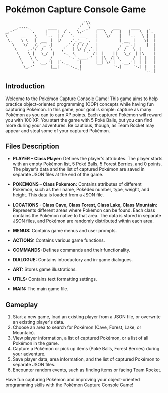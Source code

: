 # Pokémon Capture Console Game
```
                                  ,'\\
    _.----.        ____         ,'  _\   ___    ___     ____
_,-'       `.     |    |  /`.   \,-'    |   \  /   |   |    \  |`.
\      __    \    '-.  | /   `.  ___    |    \/    |   '-.   \ |  |
 \.    \ \   |  __  |  |/    ,','_  `.  |          | __  |    \|  |
   \    \/   /,' _`.|      ,' / / / /   |          ,' _`.|     |  |
    \     ,-'/  /   \    ,'   | \/ / ,`.|         /  /   \  |     |
     \    \ |   \_/  |   `-.  \    `'  /|  |    ||   \_/  | |\    |
      \    \ \      /       `-.`.___,-' |  |\  /| \      /  | |   |
       \    \ `.__,'|  |`-._    `|      |__| \/ |  `.__,'|  | |   |
        \_.-'       |__|    `-._ |              '-.|     '-.| |   |
                                `'                            '-._|
```

## Introduction

Welcome to the Pokémon Capture Console Game! This game aims to help practice object-oriented programming (OOP) concepts while having fun capturing Pokémon. In this game, your goal is simple: capture as many Pokémon as you can to earn XP points. Each captured Pokémon will reward you with 100 XP. You start the game with 5 Poké Balls, but you can find more during your adventures. Be cautious, though, as Team Rocket may appear and steal some of your captured Pokémon.

## Files Description

- **PLAYER – Class Player:** Defines the player's attributes. The player starts with an empty Pokémon list, 5 Poké Balls, 5 Forest Berries, and 0 points. The player's data and the list of captured Pokémon are saved in separate JSON files at the end of the game.

- **POKEMONS – Class Pokemon:** Contains attributes of different Pokémon, such as their name, Pokédex number, type, weight, and height. This data is loaded from a JSON file.

- **LOCATIONS - Class Cave, Class Forest, Class Lake, Class Mountain:** Represents different areas where Pokémon can be found. Each class contains the Pokémon native to that area. The data is stored in separate JSON files, and Pokémon are randomly distributed within each area.

- **MENUS:** Contains game menus and user prompts.

- **ACTIONS:** Contains various game functions.

- **COMMANDS:** Defines commands and their functionality.

- **DIALOGUE:** Contains introductory and in-game dialogues.

- **ART:** Stores game illustrations.

- **UTILS:** Contains text formatting settings.

- **MAIN:** The main game file.

## Gameplay

1. Start a new game, load an existing player from a JSON file, or overwrite an existing player's data.
2. Choose an area to search for Pokémon (Cave, Forest, Lake, or Mountain).
3. View player information, a list of captured Pokémon, or a list of all Pokémon in the game.
4. Capture a Pokémon or pick up items (Poké Balls, Forest Berries) during your adventure.
5. Save player data, area information, and the list of captured Pokémon to separate JSON files.
6. Encounter random events, such as finding items or facing Team Rocket.

Have fun capturing Pokémon and improving your object-oriented programming skills with the Pokémon Capture Console Game!

